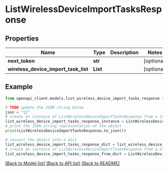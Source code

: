 # ListWirelessDeviceImportTasksResponse


## Properties

Name | Type | Description | Notes
------------ | ------------- | ------------- | -------------
**next_token** | **str** |  | [optional] 
**wireless_device_import_task_list** | **List** |  | [optional] 

## Example

```python
from openapi_client.models.list_wireless_device_import_tasks_response import ListWirelessDeviceImportTasksResponse

# TODO update the JSON string below
json = "{}"
# create an instance of ListWirelessDeviceImportTasksResponse from a JSON string
list_wireless_device_import_tasks_response_instance = ListWirelessDeviceImportTasksResponse.from_json(json)
# print the JSON string representation of the object
print(ListWirelessDeviceImportTasksResponse.to_json())

# convert the object into a dict
list_wireless_device_import_tasks_response_dict = list_wireless_device_import_tasks_response_instance.to_dict()
# create an instance of ListWirelessDeviceImportTasksResponse from a dict
list_wireless_device_import_tasks_response_from_dict = ListWirelessDeviceImportTasksResponse.from_dict(list_wireless_device_import_tasks_response_dict)
```
[[Back to Model list]](../README.md#documentation-for-models) [[Back to API list]](../README.md#documentation-for-api-endpoints) [[Back to README]](../README.md)


